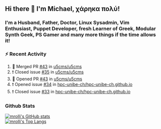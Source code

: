 ## Hi there 👋 I'm Michael, χάρηκα πολύ!

<!--
**mrolli/mrolli** is a ✨ _special_ ✨ repository because its `README.md` (this file) appears on your GitHub profile.

Here are some ideas to get you started:

- 🔭 I’m currently working on ...
- 🌱 I’m currently learning ...
- 👯 I’m looking to collaborate on ...
- 🤔 I’m looking for help with ...
- 💬 Ask me about ...
- 📫 How to reach me: ...
- 😄 Pronouns: ...
- ⚡ Fun fact: ...
-->

### I'm a Husband, Father, Doctor, Linux Sysadmin, Vim Enthusiast, Puppet Developer, fresh Learner of Greek, Modular Synth Geek, PS Gamer and many more things if the time allows it!

### :zap: Recent Activity

<!--START_SECTION:activity-->
1. 🎉 Merged PR [#43](https://github.com/u5cms/u5cms/pull/43) in [u5cms/u5cms](https://github.com/u5cms/u5cms)
2. ❗️ Closed issue [#35](https://github.com/u5cms/u5cms/issues/35) in [u5cms/u5cms](https://github.com/u5cms/u5cms)
3. 💪 Opened PR [#43](https://github.com/u5cms/u5cms/pull/43) in [u5cms/u5cms](https://github.com/u5cms/u5cms)
4. ❗️ Opened issue [#34](https://github.com/hpc-unibe-ch/hpc-unibe-ch.github.io/issues/34) in [hpc-unibe-ch/hpc-unibe-ch.github.io](https://github.com/hpc-unibe-ch/hpc-unibe-ch.github.io)
5. ❗️ Closed issue [#33](https://github.com/hpc-unibe-ch/hpc-unibe-ch.github.io/issues/33) in [hpc-unibe-ch/hpc-unibe-ch.github.io](https://github.com/hpc-unibe-ch/hpc-unibe-ch.github.io)
<!--END_SECTION:activity-->

### Github Stats
[![mrolli's GitHub stats](https://github-readme-stats.vercel.app/api?username=mrolli&count_private=true&show_icons=true&theme=onedark)](https://github.com/anuraghazra/github-readme-stats)  
[![mrolli's Top Langs](https://github-readme-stats.vercel.app/api/top-langs/?username=mrolli&count_private=true&theme=onedark&hide=c%2B%2B,c,html,cmake,makefile&layout=compact)](https://github.com/anuraghazra/github-readme-stats)
